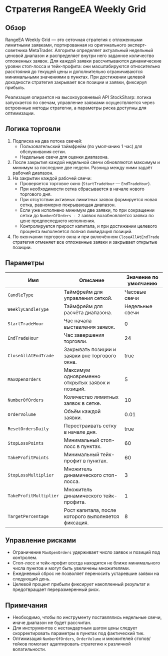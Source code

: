 # Стратегия RangeEA Weekly Grid

## Обзор

RangeEA Weekly Grid — это сеточная стратегия с отложенными лимитными заявками, портированная из оригинального эксперт-советника MetaTrader.
Алгоритм определяет актуальный недельный ценовой диапазон и распределяет внутри него заданное количество отложенных заявок.
Для каждой заявки рассчитываются динамические уровни стоп-лосса и тейк-профита: они масштабируются относительно расстояния до
текущей цены и дополнительно ограничиваются минимальными значениями в пунктах. При достижении целевой доходности стратегия
закрывает все позиции и заявки, фиксируя прибыль.

Реализация опирается на высокоуровневый API StockSharp: логика запускается по свечам, управление заявками осуществляется через
встроенные методы стратегии, а параметры риска доступны для оптимизации.

## Логика торговли

1. Подписка на два потока свечей:
   - Пользовательский таймфрейм (по умолчанию 1 час) для обслуживания сетки.
   - Недельные свечи для оценки диапазона.
2. После закрытия каждой недельной свечи обновляются максимум и минимум за последние две недели. Разница между ними задаёт
   рабочий диапазон.
3. На закрытии каждой рабочей свечи:
   - Проверяется торговое окно (`StartTradeHour` — `EndTradeHour`).
   - При необходимости сетка сбрасывается в начале нового торгового дня.
   - При отсутствии активных лимитных заявок формируется новая сетка, равномерно покрывающая диапазон.
   - Если уже исполнено минимум две заявки, то при сокращении сетки до `NumberOfOrders - 2` заявок возобновляется заявка по цене
     предпоследнего исполнения.
   - Контролируется прирост капитала, и при достижении целевого процента выполняется полная ликвидация позиций.
4. По окончании торгового окна и при включённом `CloseAllAtEndTrade` стратегия отменяет все отложенные заявки и закрывает
   открытые позиции.

## Параметры

| Имя | Описание | Значение по умолчанию |
|-----|----------|-----------------------|
| `CandleType` | Таймфрейм для управления сеткой. | Часовые свечи |
| `WeeklyCandleType` | Таймфрейм для расчёта диапазона. | Недельные свечи |
| `StartTradeHour` | Час начала выставления заявок. | 0 |
| `EndTradeHour` | Час завершения торговли. | 24 |
| `CloseAllAtEndTrade` | Закрывать позиции и заявки вне торгового окна. | true |
| `MaxOpenOrders` | Максимум одновременно открытых заявок и позиций. | 5 |
| `NumberOfOrders` | Количество лимитных заявок в сетке. | 10 |
| `OrderVolume` | Объём каждой заявки. | 0.01 |
| `ResetOrdersDaily` | Перестраивать сетку в начале дня. | true |
| `StopLossPoints` | Минимальный стоп-лосс в пунктах. | 60 |
| `TakeProfitPoints` | Минимальный тейк-профит в пунктах. | 60 |
| `StopLossMultiplier` | Множитель динамического стоп-лосса. | 3 |
| `TakeProfitMultiplier` | Множитель динамического тейк-профита. | 1 |
| `TargetPercentage` | Рост капитала, после которого выполняется фиксация. | 8 |

## Управление рисками

- Ограничение `MaxOpenOrders` удерживает число заявок и позиций под контролем.
- Стоп-лосс и тейк-профит всегда находятся не ближе минимального числа пунктов и могут быть увеличены множителями.
- Ежедневный сброс не позволяет переносить устаревшие заявки на следующий день.
- Целевой процент прибыли фиксирует накопленный результат и предотвращает переразмеренный риск.

## Примечания

- Необходимо, чтобы по инструменту поставлялись недельные свечи, иначе диапазон не будет рассчитан.
- Для инструментов с нестандартным шагом цены следует скорректировать параметры в пунктах под фактический тик.
- Оптимизация `NumberOfOrders`, `OrderVolume` и множителей стопов/тейков помогает адаптировать стратегию к различной
  волатильности.
